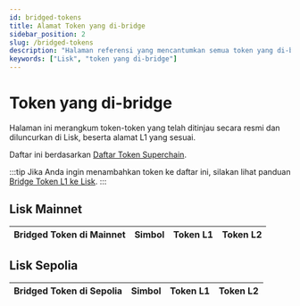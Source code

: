```yaml
---
id: bridged-tokens
title: Alamat Token yang di-bridge
sidebar_position: 2
slug: /bridged-tokens
description: "Halaman referensi yang mencantumkan semua token yang di-bridge ke Lisk."
keywords: ["Lisk", "token yang di-bridge"]
---
```


# Token yang di-bridge

Halaman ini merangkum token-token yang telah ditinjau secara resmi dan diluncurkan di Lisk, beserta alamat L1 yang sesuai.

Daftar ini berdasarkan [Daftar Token Superchain](https://github.com/ethereum-optimism/ethereum-optimism.github.io).

:::tip
Jika Anda ingin menambahkan token ke daftar ini, silakan lihat panduan [Bridge Token L1 ke Lisk](add-token-to-lisk/index.md).
:::

## Lisk Mainnet

| Bridged Token di Mainnet | Simbol | Token L1 | Token L2 |
| :----------------------- | :----- | :------- | :------- |

## Lisk Sepolia

| Bridged Token di Sepolia | Simbol | Token L1 | Token L2 |
| :----------------------- | :----- | :------- | :------- |
